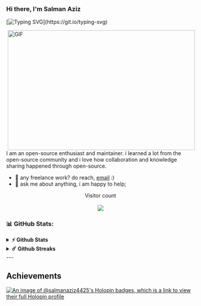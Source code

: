
### Hi there, I'm Salman Aziz

[![Typing SVG](https://readme-typing-svg.demolab.com?font=Fira+Code&pause=1000&center=true&vCenter=true&width=1000&height=100&lines=I'm+Salman+Aziz.;I'm+a+Full+Stack+Developer.;Welcome+to+my+Github+Profile!)](https://git.io/typing-svg)

  <img align="right" alt="GIF" src="https://github.com/salman-aziz-4425/salman-aziz-4425/blob/main/code.gif?raw=true" width="500" height="320" />
  
I am an open-source enthusiast and maintainer. i learned a lot from the open-source community and i love how collaboration and knowledge sharing happened through open-source.
  
- 💼 any freelance work? do reach, [email](mailto:salmanaziz216@gmail.com) :)
- 💬 ask me about anything, i am happy to help;

<p align="center"> 
  Visitor count<br><br>
  <img src="https://profile-counter.glitch.me/salman-aziz-4425/count.svg?"  />
</p>

### 📊 GitHub Stats:

<details>	
  <summary><b>⚡ Github Stats</b></summary>
  <br />
  <img height="180em" alt="Salman Aziz GitHub Stats" src="https://awesome-github-stats.azurewebsites.net/user-stats/salman-aziz-4425?cardType=github&theme=radical" />
  <img height="180em" src="https://github-readme-stats.vercel.app/api/top-langs/?username=salman-aziz-4425&show_icons=true&hide_border=true&layout=compact&langs_count=8"/>
</details>

<details>	
  <summary><b>☄️ Github Streaks</b></summary>

  <br />
  <img height="180em" src="https://github-readme-streak-stats.herokuapp.com/?user=salman-aziz-4425&hide_border=true" />
</details>
---

<!-- Link anchors -->

[banner-img]: https://github.com/salman-aziz-4425/salman-aziz-4425/blob/main/GitHub%20Banner.png
<!-- [banner-link]: https://muazasif.bio.link/ -->


<!--
💻
👨‍💻
**salman-aziz-4425/salman-aziz-4425** is a ✨ _special_ ✨ repository because its `README.md` (this file) appears on your GitHub profile.
-->

## Achievements 

[![An image of @salmanaziz4425's Holopin badges, which is a link to view their full Holopin profile](https://holopin.me/salmanaziz4425)](https://holopin.io/@salmanaziz4425)
